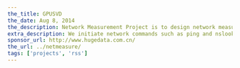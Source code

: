 ```yaml
---
the_title: GPUSVD
the_date: Aug 8, 2014
the_description: Network Measurement Project is to design network measurement experiments with WiMax nodes, virtual machines, OpenFlow switches to emulate a CDN whose clients range from wireless to wired connected clients, and spread across large geographic regions.
extra_description: We initiate network commands such as ping and nslookup to measure the end-to-end delay and DNS lookup time. We also use file transfers to estimate upload and download bandwidth between clients and “CDN” servers. We plan to conduct these measurements continuously for six months, during which such network metrics are recorded along them their timestamps. In this way, we will obtain a large set of time series data, which essentially tell us the network performance in multiple dimensional (time, geographic, organization, ISP, KPI) representation.
sponsor_url: http://www.hugedata.com.cn/
the_url: ../netmeasure/
tags: ['projects', 'rss']
---
```

